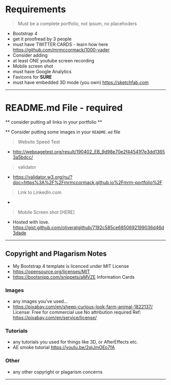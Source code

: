# Requirements 

> Must be a complete portfolio, not ipsum, no placehoders

- Bootstrap 4
- get it proofread by 3 people
- must have TWITTER CARDS - learn how here https://github.com/mrmccormack/1000-vader
- Consider adding
- at least ONE youtube screen recording
- Mobile screen shot
- must have Google Analytics
- Favicons for **SURE**
- must have embedded 3D mode (you own) https://sketchfab.com


----
# README.md File - required

** consider putting all links in your portfolio **

** Consider putting some images in your `README.md` file

> Website Speed Test

- http://webpagetest.org/result/190402_EB_9d98e70e2f44541f7e3dd13653a5bdcc/ 

> validator

- https://validator.w3.org/nu/?doc=https%3A%2F%2Fmrmccormack.github.io%2Fmrm-portfolio%2F

> Link to LinkedIn.com
- 

> Mobile Screen shot
[HERE]
 

- Hosted with love.
https://gist.github.com/oliveratgithub/7192c585ce6850692199036d46d3dade

---

## Copyright and Plagarism Notes

- My Bootstrap 4 template is licenced under MIT License
- https://opensource.org/licenses/MIT
- https://bootsnipp.com/snippets/aMVZE  Information Cards 

### Images
- any images you've used...
- https://pixabay.com/en/sheep-curious-look-farm-animal-1822137/
License: Free for commercial use
No attribution required Ref: https://pixabay.com/en/service/license/


### Tutorials
- any tutorials you used for things like 3D, or AfterEffects etc.
- AE smoke tutorial https://youtu.be/2qlJmOEo7fA

### Other

- any other copyright or plagarism concerns

---



